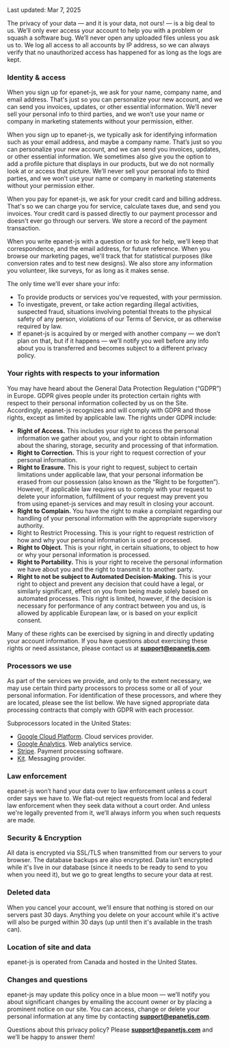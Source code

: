 Last updated: Mar 7, 2025

The privacy of your data — and it is your data, not ours! — is a big deal to us. We’ll only ever access your account to help you with a problem or squash a software bug. We’ll never open any uploaded files unless you ask us to. We log all access to all accounts by IP address, so we can always verify that no unauthorized access has happened for as long as the logs are kept.

### **Identity & access**

When you sign up for epanet-js, we ask for your name, company name, and email address. That's just so you can personalize your new account, and we can send you invoices, updates, or other essential information. We’ll never sell your personal info to third parties, and we won’t use your name or company in marketing statements without your permission, either.

When you sign up to epanet-js, we typically ask for identifying information such as your email address, and maybe a company name. That’s just so you can personalize your new account, and we can send you invoices, updates, or other essential information. We sometimes also give you the option to add a profile picture that displays in our products, but we do not normally look at or access that picture. We’ll never sell your personal info to third parties, and we won’t use your name or company in marketing statements without your permission either.

When you pay for epanet-js, we ask for your credit card and billing address. That's so we can charge you for service, calculate taxes due, and send you invoices. Your credit card is passed directly to our payment processor and doesn't ever go through our servers. We store a record of the payment transaction.

When you write epanet-js with a question or to ask for help, we'll keep that correspondence, and the email address, for future reference. When you browse our marketing pages, we'll track that for statistical purposes (like conversion rates and to test new designs). We also store any information you volunteer, like surveys, for as long as it makes sense.

The only time we'll ever share your info:

- To provide products or services you've requested, with your permission.
- To investigate, prevent, or take action regarding illegal activities, suspected fraud, situations involving potential threats to the physical safety of any person, violations of our Terms of Service, or as otherwise required by law.
- If epanet-js is acquired by or merged with another company — we don’t plan on that, but if it happens — we’ll notify you well before any info about you is transferred and becomes subject to a different privacy policy.

### **Your rights with respects to your information**

You may have heard about the General Data Protection Regulation (“GDPR”) in Europe. GDPR gives people under its protection certain rights with respect to their personal information collected by us on the Site. Accordingly, epanet-js recognizes and will comply with GDPR and those rights, except as limited by applicable law. The rights under GDPR include:

- **Right of Access.** This includes your right to access the personal information we gather about you, and your right to obtain information about the sharing, storage, security and processing of that information.
- **Right to Correction.** This is your right to request correction of your personal information.
- **Right to Erasure.** This is your right to request, subject to certain limitations under applicable law, that your personal information be erased from our possession (also known as the “Right to be forgotten”). However, if applicable law requires us to comply with your request to delete your information, fulfillment of your request may prevent you from using epanet-js services and may result in closing your account.
- **Right to Complain.** You have the right to make a complaint regarding our handling of your personal information with the appropriate supervisory authority.
- Right to Restrict Processing. This is your right to request restriction of how and why your personal information is used or processed.
- **Right to Object.** This is your right, in certain situations, to object to how or why your personal information is processed.
- **Right to Portability.** This is your right to receive the personal information we have about you and the right to transmit it to another party.
- **Right to not be subject to Automated Decision-Making.** This is your right to object and prevent any decision that could have a legal, or similarly significant, effect on you from being made solely based on automated processes. This right is limited, however, if the decision is necessary for performance of any contract between you and us, is allowed by applicable European law, or is based on your explicit consent.

Many of these rights can be exercised by signing in and directly updating your account information. If you have questions about exercising these rights or need assistance, please contact us at **support@epanetjs.com**.

### **Processors we use**

As part of the services we provide, and only to the extent necessary, we may use certain third party processors to process some or all of your personal information. For identification of these processors, and where they are located, please see the list bellow. We have signed appropriate data processing contracts that comply with GDPR with each processor.

Subprocessors located in the United States:

- [Google Cloud Platform](https://cloud.google.com/security/gdpr/resource-center/). Cloud services provider.
- [Google Analytics](https://support.google.com/analytics/answer/6004245?hl=en). Web analytics service.
- [Stripe](https://stripe.com/privacy). Payment processing software.
- [Kit](https://www.kit.com). Messaging provider.

### **Law enforcement**

epanet-js won’t hand your data over to law enforcement unless a court order says we have to. We flat-out reject requests from local and federal law enforcement when they seek data without a court order. And unless we're legally prevented from it, we’ll always inform you when such requests are made.

### **Security & Encryption**

All data is encrypted via SSL/TLS when transmitted from our servers to your browser. The database backups are also encrypted. Data isn’t encrypted while it's live in our database (since it needs to be ready to send to you when you need it), but we go to great lengths to secure your data at rest.

### **Deleted data**

When you cancel your account, we'll ensure that nothing is stored on our servers past 30 days. Anything you delete on your account while it's active will also be purged within 30 days (up until then it's available in the trash can).

### **Location of site and data**

epanet-js is operated from Canada and hosted in the United States.

### **Changes and questions**

epanet-js may update this policy once in a blue moon — we’ll notify you about significant changes by emailing the account owner or by placing a prominent notice on our site. You can access, change or delete your personal information at any time by contacting **support@epanetjs.com**.

Questions about this privacy policy? Please **support@epanetjs.com** and we’ll be happy to answer them!
